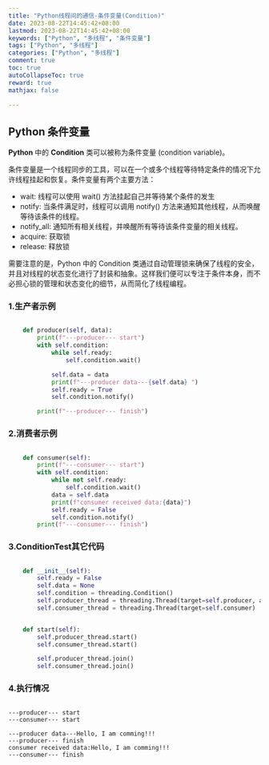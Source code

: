 ```yaml
---
title: "Python线程间的通信-条件变量(Condition)"
date: 2023-08-22T14:45:42+08:00
lastmod: 2023-08-22T14:45:42+08:00
keywords: ["Python", "多线程", "条件变量"]
tags: ["Python", "多线程"]
categories: ["Python", "多线程"]
comment: true
toc: true
autoCollapseToc: true
reward: true
mathjax: false

---
```


<!--more-->

## Python 条件变量

**Python** 中的 **Condition** 类可以被称为条件变量 (condition variable)。

条件变量是一个线程同步的工具，可以在一个或多个线程等待特定条件的情况下允许线程挂起和恢复。条件变量有两个主要方法：

* wait: 线程可以使用 wait() 方法挂起自己并等待某个条件的发生
* notify: 当条件满足时，线程可以调用 notify() 方法来通知其他线程，从而唤醒等待该条件的线程。
* notify_all: 通知所有相关线程，并唤醒所有等待该条件变量的相关线程。
* acquire: 获取锁
* release: 释放锁


需要注意的是，Python 中的 Condition 类通过自动管理锁来确保了线程的安全，并且对线程的状态变化进行了封装和抽象。这样我们便可以专注于条件本身，而不必担心锁的管理和状态变化的细节，从而简化了线程编程。


### 1.生产者示例

```python

    def producer(self, data):
        print(f"---producer--- start")
        with self.condition:
            while self.ready:
                self.condition.wait()

            self.data = data
            print(f"---producer data---{self.data} ")
            self.ready = True
            self.condition.notify()

        print(f"---producer--- finish")
```

### 2.消费者示例

```python

    def consumer(self):
        print(f"---consumer--- start")
        with self.condition:
            while not self.ready:
                self.condition.wait()
            data = self.data
            print(f"consumer received data:{data}")
            self.ready = False
            self.condition.notify()
        print(f"---consumer--- finish")
```

### 3.ConditionTest其它代码


```python

    def __init__(self):
        self.ready = False
        self.data = None
        self.condition = threading.Condition()
        self.producer_thread = threading.Thread(target=self.producer, args=("Hello, I am comming!!!", ))
        self.consumer_thread = threading.Thread(target=self.consumer)


    def start(self):
        self.producer_thread.start()
        self.consumer_thread.start()

        self.producer_thread.join()
        self.consumer_thread.join()    

```

### 4.执行情况



```shell

---producer--- start
---consumer--- start

---producer data---Hello, I am comming!!! 
---producer--- finish
consumer received data:Hello, I am comming!!!
---consumer--- finish

```